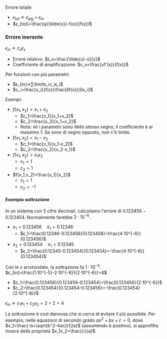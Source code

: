 Errore totale:
- $ϵ_{tot}≐ϵ_{alg}+ϵ_{in}$
- $ϵ_{tot}=\frac{ψ(\tilde{x})-f(x)}{f(x)}$

### Errore inerente
$ϵ_{in}≐c_xϵ_x$

- Errore relativo: $ϵ_x=\frac{\tilde{x}-x}{x}$
- Coefficiente di amplificazione: $c_x=\frac{xf'(x)}{f(x)}$
 
 Per funzioni con più parametri:
- $ϵ_{in}≐∑\limits_ic_iϵ_i$
- $c_i=\frac{x_i}{f(x)}\frac{δf(x)}{δx_i}$

Esempi:
- $f(x_1,x_2)=x_1+x_2$
	- $c_1=\frac{x_1}{x_1+x_2}$
	- $c_2=\frac{x_2}{x_1+x_2}$
	- Nota: se i parametri sono dello stesso segno, il coefficiente è al massimo 1. Se sono di segno opposto, non c'è limite.
- $f(x_1,x_2)=x_1-x_2$
	- $c_1=\frac{x_1}{x_1-x_2}$
	- $c_2=\frac{x_2}{x_2-x_1}$
- $f(x_1,x_2)=x_1x_2$
	- $c_1=1$
	- $c_2=1$
- $f(x_1,x_2)=\frac{x_1}{x_2}$
	- $c_1=1$
	- $c_2=-1$

#### Esempio sottrazione

In un sistema con 5 cifre decimali, calcoliamo l'errore di $0.123456-0.123454$.
Normalmente farebbe $2·10^{-6}$.

- $x_1=0.123456 \quad \tilde{x}_1=0.12346$
	- $ϵ_1=\frac{0.12346-0.123456}{0.123456}=\frac{4·10^{-6}}{0.123456}$
- $x_2=0.123454 \quad \tilde{x}_1=0.12345$
	- $ϵ_2=\frac{0.12345-0.123454}{0.123454}=-\frac{4·10^{-6}}{0.123454}$

Con le $x$ arrotondate, la sottrazione fa $1·10^{-5}$.
$ϵ_{in}=\frac{1·10^{-5}-2·10^{-6}}{2·10^{-6}}=4$

- $c_1=\frac{0.123456}{0.123456-0.123454}=\frac{0.123456}{2·10^{-6}}$
- $c_2=\frac{0.123454}{0.123454-0.123456}=-\frac{0.123454}{2·10^{-6}}$

$ϵ_{in}≐c_1ϵ_1+c_2ϵ_2=2+2=4$

La sottrazione è così dannosa che si cerca di evitare il più possibile.
Per esempio, nelle equazioni di secondo grado $ax^2+bx+c=0$, dove $x_1=\frac{-b+\sqrt{b^2-4ac}}{2a}$ (assumendo $b$ positivo), si approfitta invece della proprietà $x_1x_2=\frac{c}{a}$.